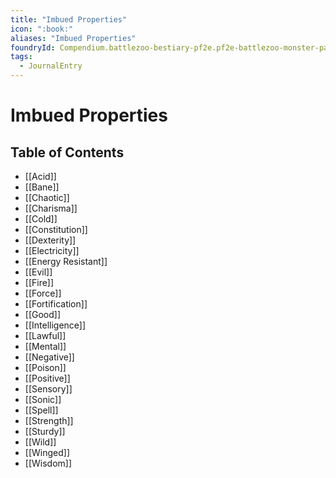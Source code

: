 ```yaml
---
title: "Imbued Properties"
icon: ":book:"
aliases: "Imbued Properties"
foundryId: Compendium.battlezoo-bestiary-pf2e.pf2e-battlezoo-monster-parts.JournalEntry.DUgV4RRnkTaikCI2
tags:
  - JournalEntry
---
```


# Imbued Properties

## Table of Contents

- [[Acid]]
- [[Bane]]
- [[Chaotic]]
- [[Charisma]]
- [[Cold]]
- [[Constitution]]
- [[Dexterity]]
- [[Electricity]]
- [[Energy Resistant]]
- [[Evil]]
- [[Fire]]
- [[Force]]
- [[Fortification]]
- [[Good]]
- [[Intelligence]]
- [[Lawful]]
- [[Mental]]
- [[Negative]]
- [[Poison]]
- [[Positive]]
- [[Sensory]]
- [[Sonic]]
- [[Spell]]
- [[Strength]]
- [[Sturdy]]
- [[Wild]]
- [[Winged]]
- [[Wisdom]]